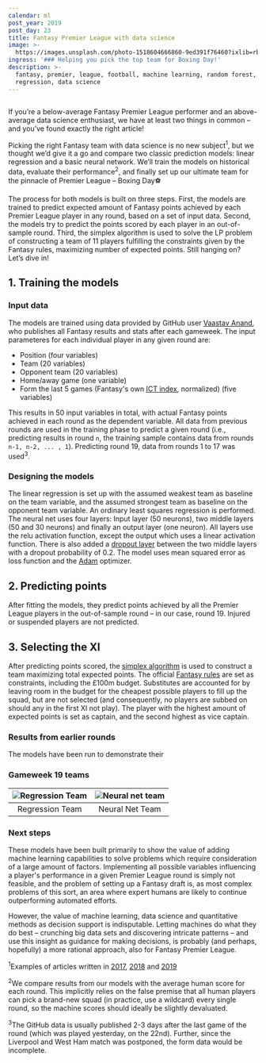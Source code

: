 ```yaml
---
calendar: ml
post_year: 2019
post_day: 23
title: Fantasy Premier League with data science
image: >-
  https://images.unsplash.com/photo-1518604666860-9ed391f76460?ixlib=rb-1.2.1&ixid=eyJhcHBfaWQiOjEyMDd9&auto=format&fit=crop&w=1350&q=80
ingress: '### Helping you pick the top team for Boxing Day!'
description: >-
  fantasy, premier, league, football, machine learning, random forest, linear
  regression, data science
---
```

![]()

If you’re a below-average Fantasy Premier League performer and an above-average data science enthusiast, we have at least two things in common – and you’ve found exactly the right article!

Picking the right Fantasy team with data science is no new subject<sup>1</sup>, but we thought we’d give it a go and compare two classic prediction models: linear regression and a basic neural network. We’ll train the models on historical data, evaluate their performance<sup>2</sup>, and finally set up our ultimate team for the pinnacle of Premier League – Boxing Day⚽

The process for both models is built on three steps. First, the models are trained to predict expected amount of Fantasy points achieved by each Premier League player in any round, based on a set of input data. Second, the models try to predict the points scored by each player in an out-of-sample round. Third, the simplex algorithm is used to solve the LP problem of constructing a team of 11 players fulfilling the constraints given by the Fantasy rules, maximizing number of expected points. Still hanging on? Let’s dive in!

## 1. Training the models

### Input data

The models are trained using data provided by GitHub user [Vaastav Anand](https://github.com/vaastav/Fantasy-Premier-League), who publishes all Fantasy results and stats after each gameweek. The input parameteres for each individual player in any given round are:

* Position (four variables)
* Team (20 variables)
* Opponent team (20 variables)
* Home/away game (one variable)
* Form the last 5 games (Fantasy's own [ICT index](https://www.premierleague.com/news/65567), normalized) (five variables)

This results in 50 input variables in total, with actual Fantasy points achieved in each round as the dependent variable. All data from previous rounds are used in the training phase to predict a given round (i.e., predicting results in round `n`, the training sample contains data from rounds `n-1, n-2, ... , 1`). Predicting round 19, data from rounds 1 to 17 was used<sup>3</sup>.

### Designing the models

The linear regression is set up with the assumed weakest team as baseline on the team variable, and the assumed strongest team as baseline on the opponent team variable. An ordinary least squares regression is performed. The neural net uses four layers: Input layer (50 neurons), two middle layers (50 and 30 neurons) and finally an output layer (one neuron). All layers use the relu activation function, except the output which uses a linear activation function. There is also added a [dropout layer](https://towardsdatascience.com/machine-learning-part-20-dropout-keras-layers-explained-8c9f6dc4c9ab) between the two middle layers with a dropout probability of 0.2. The model uses mean squared error as loss function and the [Adam](https://keras.io/optimizers/#adam) optimizer.

## 2. Predicting points

After fitting the models, they predict points achieved by all the Premier League players in the out-of-sample round – in our case, round 19. Injured or suspended players are not predicted.

## 3. Selecting the XI

After predicting points scored, the [simplex algorithm](https://en.wikipedia.org/wiki/Simplex_algorithm) is used to construct a team maximizing total expected points. The official [Fantasy rules](https://fantasy.premierleague.com/help/rules) are set as constraints, including the £100m budget. Substitutes are accounted for by leaving room in the budget for the cheapest possible players to fill up the squad, but are not selected (and consequently, no players are subbed on should any in the first XI not play). The player with the highest amount of expected points is set as captain, and the second highest as vice captain.

### Results from earlier rounds

The models have been run to demonstrate their 

### Gameweek 19 teams

| ![Regression Team](/assets/reg_pred_gw19.png) | ![Neural net team](/assets/nn_pred_gw19.png) |
|:---:|:---:|
| Regression Team                               | Neural Net Team                              |

### Next steps

These models have been built primarily to show the value of adding machine learning capabilities to solve problems which require consideration of a large amount of factors. Implementing all possible variables influencing a player's performance in a given Premier League round is simply not feasible, and the problem of setting up a Fantasy draft is, as most complex problems of this sort, an area where expert humans are likely to continue outperforming automated efforts.

However, the value of machine learning, data science and quantitative methods as decision support is indisputable. Letting machines do what they do best – crunching big data sets and discovering intricate patterns – and use this insight as guidance for making decisions, is probably (and perhaps, hopefully) a more rational approach, also for Fantasy Premier League.

<sup>1</sup>Examples of articles written in [2017](https://medium.com/@277roshan/machine-learning-to-predict-high-performing-players-in-fantasy-premier-league-3c0de546b251), [2018](https://towardsdatascience.com/beating-the-fantasy-premier-league-game-with-python-and-data-science-cf62961281be) and [2019](https://medium.com/@sol.paul/how-to-win-at-fantasy-premier-league-using-data-part-1-forecasting-with-deep-learning-bf121f38643a)

<sup>2</sup>We compare results from our models with the average human score for each round. This implicitly relies on the false premise that all human players can pick a brand-new squad (in practice, use a wildcard) every single round, so the machine scores should ideally be slightly devaluated.

<sup>3</sup>The GitHub data is usually published 2-3 days after the last game of the round (which was played yesterday, on the 22nd). Further, since the Liverpool and West Ham match was postponed, the form data would be incomplete.
